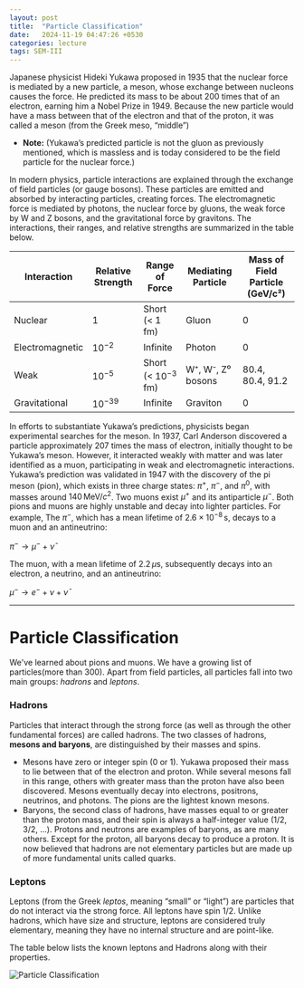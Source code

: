 ```yaml
---
layout: post
title:  "Particle Classification"
date:   2024-11-19 04:47:26 +0530
categories: lecture
tags: SEM-III
---
```


Japanese physicist Hideki Yukawa proposed in 1935 that the nuclear force is mediated by a new particle, a meson, whose exchange between nucleons causes the force. He predicted its mass to be about 200 times that of an electron, earning him a Nobel Prize in 1949. Because the new particle would have a mass between that of the electron and that of the proton, it was called a meson (from the Greek meso, “middle”)

- **Note:** (Yukawa’s predicted particle is not the gluon as previously mentioned, which is massless and is today considered to be the field particle for the nuclear force.)

In modern physics, particle interactions are explained through the exchange of field particles (or gauge bosons). These particles are emitted and absorbed by interacting particles, creating forces. The electromagnetic force is mediated by photons, the nuclear force by gluons, the weak force by W and Z bosons, and the gravitational force by gravitons. The interactions, their ranges, and relative strengths are summarized in the table below.

| Interaction        | Relative Strength | Range of Force     | Mediating Particle | Mass of Field Particle (GeV/c²) |
|--------------------|-------------------|--------------------|--------------------|---------------------------------|
| Nuclear            | 1                 | Short (< 1 fm)     | Gluon              | 0                               |
| Electromagnetic    | $10^{-2}$              | Infinite           | Photon             | 0                               |
| Weak               | $10^{-5}$             | Short (< $10^{-3}$ fm)  | W⁺, W⁻, Z⁰ bosons  | 80.4, 80.4, 91.2                |
| Gravitational      | $10^{-39}$             | Infinite           | Graviton           | 0                               |

In efforts to substantiate Yukawa’s predictions, physicists began experimental searches for the meson. In 1937, Carl Anderson discovered a particle approximately 207 times the mass of electron, initially thought to be Yukawa’s meson. However, it interacted weakly with matter and was later identified as a muon, participating in weak and electromagnetic interactions. Yukawa’s prediction was validated in 1947 with the discovery of the pi meson (pion), which exists in three charge states: $\pi^+$, $\pi^-$, and $\pi^0$, with masses around $140 \, \text{MeV}/c^2$. Two muons exist $\mu^+$ and its antiparticle $\mu^-$. Both pions and muons are highly unstable and decay into lighter particles. For example, The $\pi^-$, which has a mean lifetime of $2.6 \times 10^{-8} \, \text{s}$, decays to a muon and an antineutrino:  

$\pi^- \to \mu^- + \bar{\nu}$

The muon, with a mean lifetime of $2.2 \, \mu\text{s}$, subsequently decays into an electron, a neutrino, and an antineutrino:  

$\mu^- \to e^- + \nu + \bar{\nu}$

---

# Particle Classification

We've learned about pions and muons. We have a growing list of particles(more than 300). Apart from field particles, all particles fall into two main groups: *hadrons* and *leptons*.

### Hadrons
Particles that interact through the strong force (as well as through the other fundamental forces) are called hadrons. The two classes of hadrons, **mesons and baryons**, are distinguished by their masses and spins.
- Mesons have zero or integer spin (0 or 1). Yukawa proposed their mass to lie between that of the electron and proton. While several mesons fall in this range, others with greater mass than the proton have also been discovered. Mesons eventually decay into electrons, positrons, neutrinos, and photons. The pions are the lightest known mesons. 
- Baryons, the second class of hadrons, have masses equal to or greater than the proton mass, and their spin is always a half-integer value (1/2, 3/2, ...). Protons and neutrons are examples of baryons, as are many others. Except for the proton, all baryons decay to produce a proton. It is now believed that hadrons are not elementary particles but are made up of more fundamental units called quarks.

### Leptons
Leptons (from the Greek *leptos*, meaning “small” or “light”) are particles that do not interact via the strong force. All leptons have spin 1/2. Unlike hadrons, which have size and structure, leptons are considered truly elementary, meaning they have no internal structure and are point-like.

The table below lists the known leptons and Hadrons along with their properties.

<img src="/SKMU/assets/pdf/particle_classification.png" alt="Particle Classification" class="my-custom-class" style="max-width:100%; height:auto;">
